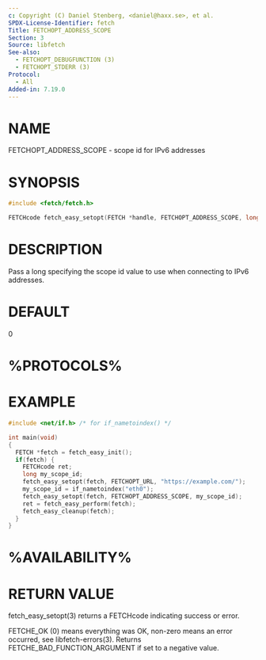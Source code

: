 ```yaml
---
c: Copyright (C) Daniel Stenberg, <daniel@haxx.se>, et al.
SPDX-License-Identifier: fetch
Title: FETCHOPT_ADDRESS_SCOPE
Section: 3
Source: libfetch
See-also:
  - FETCHOPT_DEBUGFUNCTION (3)
  - FETCHOPT_STDERR (3)
Protocol:
  - All
Added-in: 7.19.0
---
```


# NAME

FETCHOPT_ADDRESS_SCOPE - scope id for IPv6 addresses

# SYNOPSIS

~~~c
#include <fetch/fetch.h>

FETCHcode fetch_easy_setopt(FETCH *handle, FETCHOPT_ADDRESS_SCOPE, long scope);
~~~

# DESCRIPTION

Pass a long specifying the scope id value to use when connecting to IPv6 addresses.

# DEFAULT

0

# %PROTOCOLS%

# EXAMPLE

~~~c
#include <net/if.h> /* for if_nametoindex() */

int main(void)
{
  FETCH *fetch = fetch_easy_init();
  if(fetch) {
    FETCHcode ret;
    long my_scope_id;
    fetch_easy_setopt(fetch, FETCHOPT_URL, "https://example.com/");
    my_scope_id = if_nametoindex("eth0");
    fetch_easy_setopt(fetch, FETCHOPT_ADDRESS_SCOPE, my_scope_id);
    ret = fetch_easy_perform(fetch);
    fetch_easy_cleanup(fetch);
  }
}
~~~

# %AVAILABILITY%

# RETURN VALUE

fetch_easy_setopt(3) returns a FETCHcode indicating success or error.

FETCHE_OK (0) means everything was OK, non-zero means an error occurred, see
libfetch-errors(3).
Returns FETCHE_BAD_FUNCTION_ARGUMENT if set to a negative value.
